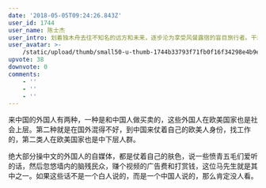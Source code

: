 ```yaml
---
date: '2018-05-05T09:24:26.843Z'
user_id: 1744
user_name: 陈士杰
user_intro: 划着独木舟去往不知名的远方和未来，逐步沦为享受风餐露宿的盲目旅行者。干着留学生和企二代的活儿，操着内阁总理的心。
user_avatar: >-
    /static/upload/thumb/small50-u-thumb-1744b33793f71fb0f16f34298e4b9ea5b3029c60d1bc.png
upvote: 38
downvote: 0
comments:
    - ''
    - ''
    - ''
---
```


来中国的外国人有两种，一种是和中国人做买卖的，这些外国人在欧美国家也是社会上层。第二种就是在国外混得不好，到中国来仗着自己的欧美人身份，找工作的，第二类人在欧美国家也是中下层人群。

绝大部分操中文的外国人的自媒体，都是仗着自己的肤色，说一些愤青五毛们爱听的话，然后忽悠墙内的脑残民众，赚个视频的广告费和打赏钱，这位马先生就是其中之一。如果这些话不是一个白人说的，而是一个中国人说的，那么肯定没人看。
